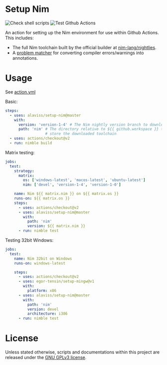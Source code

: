 # Setup Nim

![Check shell scripts](https://github.com/alaviss/setup-nim/workflows/Check%20shell%20scripts/badge.svg)
![Test Github Actions](https://github.com/alaviss/setup-nim/workflows/Test%20Github%20Actions/badge.svg)

An action for setting up the Nim environment for use within Github Actions.
This includes:

- The full Nim toolchain built by the official builder at
  [nim-lang/nightlies](https://github.com/nim-lang/nightlies).
- A [problem matcher](https://github.com/actions/toolkit/blob/master/docs/problem-matchers.md)
  for converting compiler errors/warnings into annotations.

# Usage

See [action.yml](action.yml)

Basic:

```yaml
steps:
  - uses: alaviss/setup-nim@master
    with:
      version: 'version-1-4' # The Nim nightly version branch to download
      path: 'nim' # The directory relative to ${{ github.workspace }} to
                  # store the downloaded toolchain
  - uses: actions/checkout@v2
  - run: nimble build
```

Matrix testing:

```yaml
jobs:
  test:
    strategy:
      matrix:
        os: ['windows-latest', 'macos-latest', 'ubuntu-latest']
        nim: ['devel', 'version-1-4', 'version-1-0']

    name: Nim ${{ matrix.nim }} on ${{ matrix.os }}
    runs-on: ${{ matrix.os }}
    steps:
      - uses: actions/checkout@v2
      - uses: alaviss/setup-nim@master
        with:
          path: 'nim'
          version: ${{ matrix.nim }}
      - run: nimble test
```

Testing 32bit Windows:

```yaml
jobs:
  test:
    name: Nim 32bit on Windows
    runs-on: windows-latest

    steps:
      - uses: actions/checkout@v2
      - uses: egor-tensin/setup-mingw@v1
        with:
          platform: x86
      - uses: alaviss/setup-nim@master
        with:
          path: 'nim'
          version: devel
          architecture: i386
      - run: nimble test
```

# License

Unless stated otherwise, scripts and documentations within this project are
released under the [GNU GPLv3 license](license.txt).
